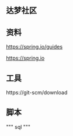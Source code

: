 ## 达梦社区

## 资料
https://spring.io/guides

https://spring.io
## 工具
https://git-scm/download

## 脚本
"""
sql
"""
